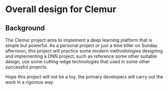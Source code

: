 # Overall design for Clemur
## Background
The Clemur project aims to implement a deep learning platform that is simple but powerful.
As a personal project or just a time killer on Sunday afternoon, 
this project will practice some modern methodologies designing and implementing a DNN project, 
such as reference some other suitable design, use some cutting-edge technologies that used in some other successful projects.

Hope this project will not be a toy, the primary developers will carry out the work in a rigorous way.
